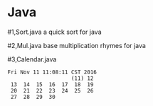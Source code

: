 # Java

#1,Sort.java
a quick sort for java 

#2,Mul.java
base multiplication rhymes for java

#3,Calendar.java
```
Fri Nov 11 11:08:11 CST 2016
					(11) 12
 13  14  15  16  17  18  19
 20  21  22  23  24  25  26
 27  28  29  30 
```